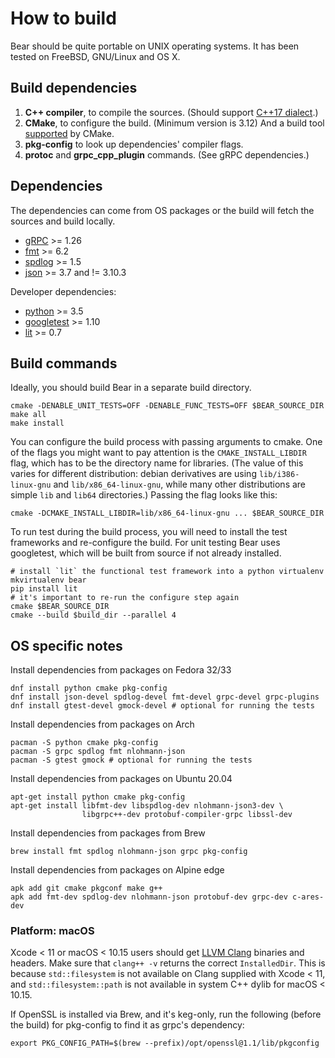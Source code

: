 How to build
============

Bear should be quite portable on UNIX operating systems. It has been
tested on FreeBSD, GNU/Linux and OS X.

## Build dependencies

1. **C++ compiler**, to compile the sources. (Should support
   [C++17 dialect](https://en.cppreference.com/w/cpp/compiler_support#cpp17).)
2. **CMake**, to configure the build. (Minimum version is 3.12) And a
   build tool [supported](https://cmake.org/cmake/help/v3.5/manual/cmake-generators.7.html)
   by CMake.
3. **pkg-config** to look up dependencies' compiler flags.
4. **protoc** and **grpc_cpp_plugin** commands. (See gRPC dependencies.)

## Dependencies

The dependencies can come from OS packages or the build will fetch the sources
and build locally.

- [gRPC](https://github.com/grpc/grpc) >= 1.26
- [fmt](https://github.com/fmtlib/fmt) >= 6.2
- [spdlog](https://github.com/gabime/spdlog) >= 1.5
- [json](https://github.com/nlohmann/json) >= 3.7 and != 3.10.3

Developer dependencies:

- [python](https://www.python.org/) >= 3.5
- [googletest](https://github.com/google/googletest) >= 1.10
- [lit](https://pypi.org/project/lit/0.7.1/) >= 0.7

## Build commands

Ideally, you should build Bear in a separate build directory.

    cmake -DENABLE_UNIT_TESTS=OFF -DENABLE_FUNC_TESTS=OFF $BEAR_SOURCE_DIR
    make all
    make install

You can configure the build process with passing arguments to cmake.
One of the flags you might want to pay attention is the `CMAKE_INSTALL_LIBDIR`
flag, which has to be the directory name for libraries. (The value of this
varies for different distribution: debian derivatives are using
`lib/i386-linux-gnu` and `lib/x86_64-linux-gnu`, while many other distributions
are simple `lib` and `lib64` directories.) Passing the flag looks like this:

    cmake -DCMAKE_INSTALL_LIBDIR=lib/x86_64-linux-gnu ... $BEAR_SOURCE_DIR

To run test during the build process, you will need to install the
test frameworks and re-configure the build. For unit testing Bear
uses googletest, which will be built from source if not already installed.

    # install `lit` the functional test framework into a python virtualenv
    mkvirtualenv bear
    pip install lit
    # it's important to re-run the configure step again
    cmake $BEAR_SOURCE_DIR
    cmake --build $build_dir --parallel 4

## OS specific notes

Install dependencies from packages on Fedora 32/33

    dnf install python cmake pkg-config
    dnf install json-devel spdlog-devel fmt-devel grpc-devel grpc-plugins
    dnf install gtest-devel gmock-devel # optional for running the tests
    
Install dependencies from packages on Arch

    pacman -S python cmake pkg-config
    pacman -S grpc spdlog fmt nlohmann-json
    pacman -S gtest gmock # optional for running the tests

Install dependencies from packages on Ubuntu 20.04

    apt-get install python cmake pkg-config
    apt-get install libfmt-dev libspdlog-dev nlohmann-json3-dev \
                    libgrpc++-dev protobuf-compiler-grpc libssl-dev

Install dependencies from packages from Brew

    brew install fmt spdlog nlohmann-json grpc pkg-config

Install dependencies from packages on Alpine edge

    apk add git cmake pkgconf make g++
    apk add fmt-dev spdlog-dev nlohmann-json protobuf-dev grpc-dev c-ares-dev

### Platform: macOS

Xcode < 11 or macOS < 10.15 users should get [LLVM Clang](https://releases.llvm.org)
binaries and headers. Make sure that `clang++ -v` returns the correct `InstalledDir`.
This is because `std::filesystem` is not available on Clang supplied with Xcode < 11,
and `std::filesystem::path` is not available in system C++ dylib for macOS < 10.15.

If OpenSSL is installed via Brew, and it's keg-only, run the following (before the
build) for pkg-config to find it as grpc's dependency:
    
    export PKG_CONFIG_PATH=$(brew --prefix)/opt/openssl@1.1/lib/pkgconfig

